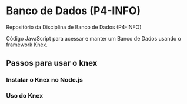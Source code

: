 # Banco de Dados (P4-INFO) #
>
Repositório da Disciplina de Banco de Dados (P4-INFO)
>
Código JavaScript para acessar e manter um Banco de Dados usando o framework Knex.
>

## Passos para usar o knex
>

>
### Instalar o Knex no Node.js
>

>

### Uso do Knex